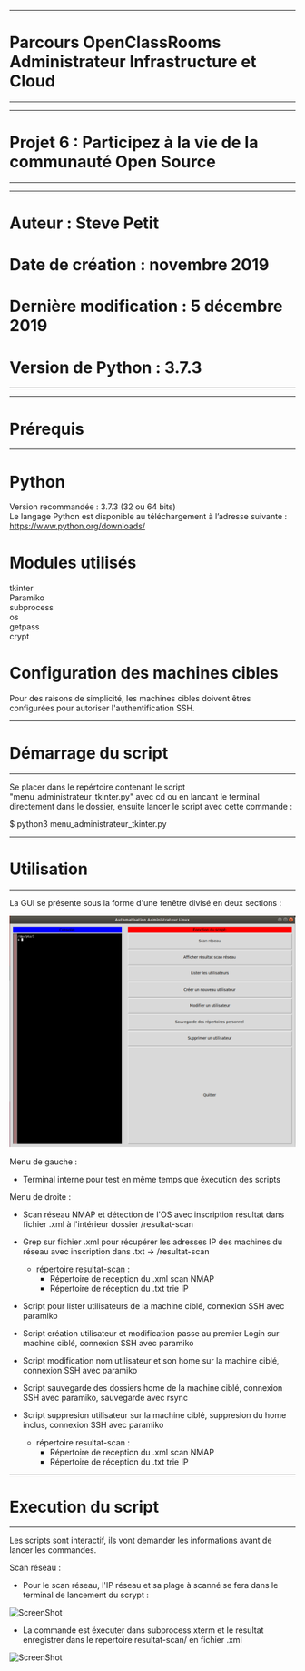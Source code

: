 __________________________________________________________________
# Parcours OpenClassRooms Administrateur Infrastructure et Cloud #
__________________________________________________________________

__________________________________________________________________
# Projet 6 : Participez à la vie de la communauté Open Source    #
__________________________________________________________________

__________________________________________________________________
# Auteur : Steve Petit                                           #
# Date de création : novembre 2019                               #
# Dernière modification : 5 décembre 2019                        #
# Version de Python : 3.7.3                                      #
__________________________________________________________________

__________________________________________________________________
# Prérequis                                                      #
__________________________________________________________________

# Python  
  
Version recommandée : 3.7.3 (32 ou 64 bits)  
Le langage Python est disponible au téléchargement à l’adresse suivante : https://www.python.org/downloads/  
  
# Modules utilisés  
  
tkinter  
Paramiko  
subprocess  
os  
getpass  
crypt  
   
# Configuration des machines cibles  

Pour des raisons de simplicité, les machines cibles doivent êtres configurées pour autoriser l'authentification SSH.  
  
_________________________________________________________________
# Démarrage du script                                           #
_________________________________________________________________
  
  
Se placer dans le repértoire contenant le script "menu_administrateur_tkinter.py" avec cd ou en lancant le terminal directement dans le dossier, ensuite lancer le script avec cette commande :  
  
$  python3 menu_administrateur_tkinter.py  
  
_________________________________________________________________
# Utilisation                                                   #
_________________________________________________________________
  
La GUI se présente sous la forme d'une fenêtre divisé en deux sections :  
  
![ScreenShot](https://github.com/TonightTheOne/AIC-Projet6/blob/master/documentation/menu.PNG)  
  
Menu de gauche :  
- Terminal interne pour test en même temps que éxecution des scripts  
  
Menu de droite :  
- Scan réseau NMAP et détection de l'OS avec inscription résultat dans fichier .xml à l'intérieur dossier /resultat-scan  
- Grep sur fichier .xml pour récupérer les adresses IP des machines du réseau avec inscription dans .txt -> /resultat-scan 
   - répertoire resultat-scan :  
      - Répertoire de reception du .xml scan NMAP  
      - Répertoire de réception du .txt trie IP  
- Script pour lister utilisateurs de la machine ciblé, connexion SSH avec paramiko  
- Script création utilisateur et modification passe au premier Login sur machine ciblé, connexion SSH avec paramiko  
- Script modification nom utilisateur et son home sur la machine ciblé, connexion SSH avec paramiko  
- Script sauvegarde des dossiers home de la machine ciblé, connexion SSH avec paramiko, sauvegarde avec rsync  
- Script suppresion utilisateur sur la machine ciblé, suppresion du home inclus, connexion SSH avec paramiko   


      
   - répertoire resultat-scan :  
      - Répertoire de reception du .xml scan NMAP  
      - Répertoire de réception du .txt trie IP  
      
__________________________________________________________________
# Execution du script                                            #
__________________________________________________________________
  
Les scripts sont interactif, ils vont demander les informations avant de lancer les commandes.  
  
Scan réseau :  

- Pour le scan réseau, l'IP réseau et sa plage à scanné se fera dans le terminal de lancement du scrypt :  
  
![ScreenShot](https://github.com/TonightTheOne/AIC-Projet6/blob/master/documentation/scan-réseau-lancement.PNG)  
  
- La commande est éxecuter dans subprocess xterm et le résultat enregistrer dans le repertoire resultat-scan/ en fichier .xml  
  
![ScreenShot](https://github.com/TonightTheOne/AIC-Projet6/blob/master/documentation/scan-réseau-execution.PNG)  
  


      
